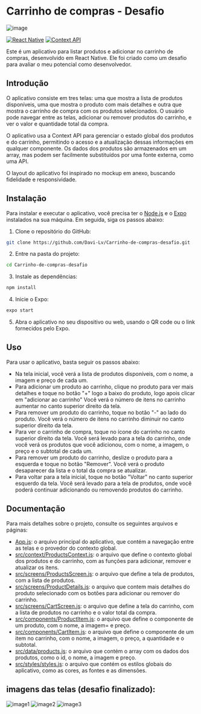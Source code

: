 
# Carrinho de compras - Desafio
![image](https://github.com/Davi-Lv/Carrinho-de-compras-desafio/assets/85120918/89a6e095-f745-48b4-b118-b5f23bcf9c56)


[![React Native](https://img.shields.io/badge/React%20Native-0.66.3-blue)](https://reactnative.dev/)
[![Context API](https://img.shields.io/badge/Context%20API-17.0.2-green)](https://pt-br.reactjs.org/docs/context.html)

Este é um aplicativo para listar produtos e adicionar no carrinho de compras, desenvolvido em React Native. Ele foi criado como um desafio para avaliar o meu potencial como desenvolvedor.

## Introdução

O aplicativo consiste em tres telas: uma que mostra a lista de produtos disponíveis, uma que mostra o produto com mais detalhes e outra que mostra o carrinho de compra com os produtos selecionados. O usuário pode navegar entre as telas, adicionar ou remover produtos do carrinho, e ver o valor e quantidade total da compra.

O aplicativo usa a Context API para gerenciar o estado global dos produtos e do carrinho, permitindo o acesso e a atualização dessas informações em qualquer componente. Os dados dos produtos são armazenados em um array, mas podem ser facilmente substituídos por uma fonte externa, como uma API.

O layout do aplicativo foi inspirado no mockup em anexo, buscando fidelidade e responsividade.

## Instalação

Para instalar e executar o aplicativo, você precisa ter o [Node.js](https://nodejs.org/en/) e o [Expo](https://expo.dev/) instalados na sua máquina. Em seguida, siga os passos abaixo:

1. Clone o repositório do GitHub:

```bash
git clone https://github.com/Davi-Lv/Carrinho-de-compras-desafio.git
```

2. Entre na pasta do projeto:

```bash
cd Carrinho-de-compras-desafio
```

3. Instale as dependências:

```bash
npm install
```

4. Inicie o Expo:

```bash
expo start
```

5. Abra o aplicativo no seu dispositivo ou web, usando o QR code ou o link fornecidos pelo Expo.

## Uso

Para usar o aplicativo, basta seguir os passos abaixo:

- Na tela inicial, você verá a lista de produtos disponíveis, com o nome, a imagem e preço de cada um.
- Para adicionar um produto ao carrinho, clique no produto para ver mais detalhes e toque no botão "+" logo a baixo do produto, logo apois clicar em "adicionar ao carrinho" Você verá o número de itens no carrinho aumentar no canto superior direito da tela.
- Para remover um produto do carrinho, toque no botão "-" ao lado do produto. Você verá o número de itens no carrinho diminuir no canto superior direito da tela.
- Para ver o carrinho de compra, toque no ícone do carrinho no canto superior direito da tela. Você será levado para a tela do carrinho, onde você verá os produtos que você adicionou, com o nome, a imagem, o preço e o subtotal de cada um.
- Para remover um produto do carrinho, deslize o produto para a esquerda e toque no botão "Remover". Você verá o produto desaparecer da lista e o total da compra se atualizar.
- Para voltar para a tela inicial, toque no botão "Voltar" no canto superior esquerdo da tela. Você será levado para a tela de produtos, onde você poderá continuar adicionando ou removendo produtos do carrinho.

## Documentação

Para mais detalhes sobre o projeto, consulte os seguintes arquivos e páginas:

- [App.js](https://github.com/Davi-Lv/Carrinho-de-compras-desafio/blob/main/App.js): o arquivo principal do aplicativo, que contém a navegação entre as telas e o provedor do contexto global.
- [src/context/ProductsContext.js](https://github.com/Davi-Lv/Carrinho-de-compras-desafio/blob/main/src/context/ProductsContext.js): o arquivo que define o contexto global dos produtos e do carrinho, com as funções para adicionar, remover e atualizar os itens.
- [src/screens/ProductsScreen.js](https://github.com/Davi-Lv/Carrinho-de-compras-desafio/blob/main/src/screens/ProductsScreen.js): o arquivo que define a tela de produtos, com a lista de produtos.
- [src/screens/ProductDetails.js](https://github.com/Davi-Lv/Carrinho-de-compras-desafio/blob/main/src/screens/ProductDetails.js): o arquivo que contem mais detalhes do produto selecionado com os botões para adicionar ou remover do carrinho.
- [src/screens/CartScreen.js](https://github.com/Davi-Lv/Carrinho-de-compras-desafio/blob/main/src/screens/CartScreen.js): o arquivo que define a tela do carrinho, com a lista de produtos no carrinho e o valor total da compra.
- [src/components/ProductItem.js](https://github.com/Davi-Lv/Carrinho-de-compras-desafio/blob/main/src/components/ProductItem.js): o arquivo que define o componente de um produto, com o nome, a imagem= e preço.
- [src/components/CartItem.js](https://github.com/Davi-Lv/Carrinho-de-compras-desafio/blob/main/src/components/CartItem.js): o arquivo que define o componente de um item no carrinho, com o nome, a imagem, o preço, a quantidade e o subtotal.
- [src/data/products.js](https://github.com/Davi-Lv/Carrinho-de-compras-desafio/blob/main/src/data/products.js): o arquivo que contém o array com os dados dos produtos, como o id, o nome, a imagem e preço.
- [src/styles/styles.js](https://github.com/Davi-Lv/Carrinho-de-compras-desafio/blob/main/src/styles/styles.js): o arquivo que contém os estilos globais do aplicativo, como as cores, as fontes e as dimensões.

## imagens das telas (desafio finalizado):

![image1](https://github.com/Davi-Lv/Carrinho-de-compras-desafio/assets/85120918/8470b73c-3f1e-451c-92f1-0ed3cdeabf5e)
![image2](https://github.com/Davi-Lv/Carrinho-de-compras-desafio/assets/85120918/0f65b6c8-f961-4c12-a369-5802bae5f0b5)
![image3](https://github.com/Davi-Lv/Carrinho-de-compras-desafio/assets/85120918/a5e45351-1dc5-4404-b5e8-882468075c02)


